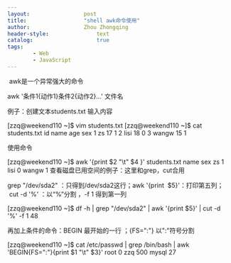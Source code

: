 ```yaml
---
layout:					post
title:					"shell awk命令使用"
author:					Zhou Zhongqing
header-style:				text
catalog:					true
tags:
		- Web
		- JavaScript
---
```

​
awk是一个异常强大的命令

awk '条件1{动作1}条件2{动作2}...' 文件名



例子：创建文本students.txt 输入内容

[zzq@weekend110 ~]$ vim students.txt 
[zzq@weekend110 ~]$ cat students.txt 
id	name	age	sex
1	zs	17	1
2	lisi	18	0
3	wangw	15	1

使用命令

[zzq@weekend110 ~]$ awk '{print $2 "\t" $4 }' students.txt
name	sex
zs	1
lisi	0
wangw	1
查看磁盘已用空间的例子：这里和grep，cut合用

grep "/dev/sda2" ：只得到/dev/sda2这行；awk '{print  $5}'：打印第五列；  cut -d '%' ：以“%”分割 ，-f 1 得到第一列

[zzq@weekend110 ~]$ df -h | grep "/dev/sda2"  |  awk '{print  $5}' | cut -d '%' -f 1
48

再加上条件的命令：BEGIN 最开始的一行 ；{FS=":"} 以":"符号分割

[zzq@weekend110 ~]$ cat /etc/passwd | grep /bin/bash  | awk 'BEGIN{FS=":"}{print $1 "\t" $3}'
root	0
zzq	500
mysql	27


​